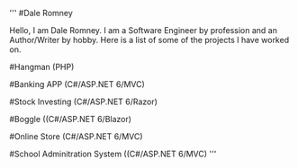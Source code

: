 '''
#Dale Romney

Hello, I am Dale Romney. I am a Software Engineer by profession and an Author/Writer by hobby.
Here is a list of some of the projects I have worked on.

#Hangman (PHP)

#Banking APP (C#/ASP.NET 6/MVC)

#Stock Investing (C#/ASP.NET 6/Razor)

#Boggle ((C#/ASP.NET 6/Blazor)

#Online Store (C#/ASP.NET 6/MVC)

#School Adminitration System ((C#/ASP.NET 6/MVC)
'''
